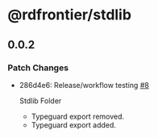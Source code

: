 # @rdfrontier/stdlib

## 0.0.2

### Patch Changes

- 286d4e6: Release/workflow testing
  [#8](https://github.com/JantaeLeckie/frontier_test/pull/8)

  Stdlib Folder

  - Typeguard export removed.
  - Typeguard export added.
